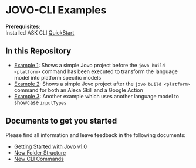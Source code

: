 # JOVO-CLI Examples

**Prerequisites:**
<br/>
Installed ASK CLI 
[QuickStart](https://developer.amazon.com/docs/smapi/quick-start-alexa-skills-kit-command-line-interface.html)

## In this Repository

* [Example 1](https://github.com/aswetlow/jovo-cli-v1-examples/tree/master/1-helloworld-pre-build): Shows a simple Jovo project before the `jovo build <platform>` command has been executed to transform the language model into platform specific models
* [Example 2](https://github.com/aswetlow/jovo-cli-v1-examples/tree/master/2-helloworld-post-build): Shows a simple Jovo project after the `jovo build <platform>` command for both an Alexa Skill and a Google Action
* [Example 3](https://github.com/aswetlow/jovo-cli-v1-examples/tree/master/3-advanced-models): Another example which uses another language model to showcase `inputTypes`

## Documents to get you started

Please find all information and leave feedback in the following documents:
* [Getting Started with Jovo v1.0](https://docs.google.com/document/d/14dnqwxe3IPQYWXC3O9FsORcwwoMhLMEJ8FlKkVAbzoQ/edit?usp=sharing)
* [New Folder Structure](https://docs.google.com/document/d/15N6_Ecle6y-btwK_9UlG4jaBQrJ_SzdKmjcO8MldDAA/edit?usp=sharing)
* [New CLI Commands](https://docs.google.com/document/d/1VbPNLbduH57Rh5f26oshpI5cXkTZDgiIpb2YRfVkfPo/edit?usp=sharing)
